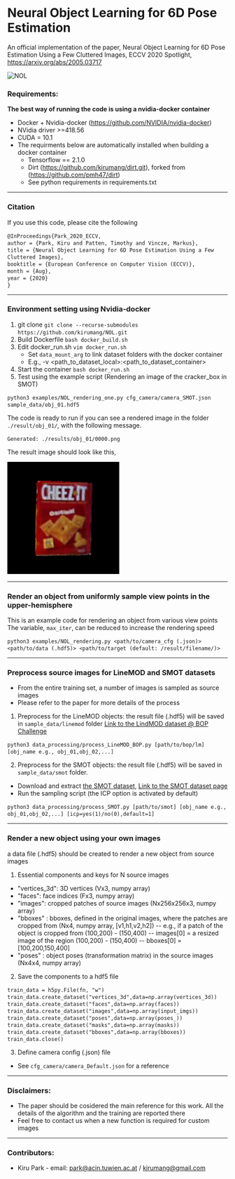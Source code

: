 # Neural Object Learning for 6D Pose Estimation
An official implementation of the paper, Neural Object Learning for 6D Pose Estimation Using a Few Cluttered Images, ECCV 2020 Spotlight, https://arxiv.org/abs/2005.03717

![NOL](./doc/NOL_short.gif)

### Requirements:
**The best way of running the code is using a nvidia-docker container**
* Docker + Nvidia-docker (https://github.com/NVIDIA/nvidia-docker)
* NVidia driver >=418.56
* CUDA = 10.1
* The requirments below are automatically installed when building a docker container
  * Tensorflow == 2.1.0
  * Dirt (https://github.com/kirumang/dirt.git), forked from (https://github.com/pmh47/dirt)
  * See python requirements in requirements.txt

---
### Citation
If you use this code, please cite the following
```
@InProceedings{Park_2020_ECCV,
author = {Park, Kiru and Patten, Timothy and Vincze, Markus},
title = {Neural Object Learning for 6D Pose Estimation Using a Few Cluttered Images},
booktitle = {European Conference on Computer Vision (ECCV)},
month = {Aug},
year = {2020}
}
```

---
### Environment setting using Nvidia-docker
1. git clone ```git clone --recurse-submodules https://github.com/kirumang/NOL.git```
2. Build Dockerfile ```bash docker_build.sh```
3. Edit docker_run.sh ```vim docker_run.sh```   
   - Set ```data_mount_arg``` to link dataset folders with the docker container
   - E.g., -v <path_to_dataset_local>:<path_to_dataset_container>
4. Start the container ```bash docker_run.sh```
5. Test using the example script (Rendering an image of the cracker_box in SMOT)

```
python3 examples/NOL_rendering_one.py cfg_camera/camera_SMOT.json sample_data/obj_01.hdf5
```

The code is ready to run if you can see a rendered image in the folder ```./result/obj_01/```,
with the following message.
```
Generated: ./results/obj_01/0000.png
```
The result image should look like this,

![Sample image](./doc/0000.png)

---
### Render an object from uniformly sample view points in the upper-hemisphere
This is an example code for rendering an object from various view points
The variable, ```max_iter```, can be reduced to increase the rendering speed
```
python3 examples/NOL_rendering.py <path/to/camera_cfg (.json)> <path/to/data (.hdf5)> <path/to/target (default: /result/filename/)>
```

---
### Preprocess source images  for LineMOD and SMOT datasets
- From the entire training set, a number of images is sampled as source images
- Please refer to the paper for more details of the process

1. Preprocess for the LineMOD objects: the result file (.hdf5) will be saved in ```sample_data/linemod``` folder
[Link to the LindMOD dataset @ BOP Challenge](https://bop.felk.cvut.cz/datasets/)
```
python3 data_processing/process_LineMOD_BOP.py [path/to/bop/lm] [obj_name e.g., obj_01,obj_02,...]
```

2. Preprocess for the SMOT objects: the result file (.hdf5) will be saved in ```sample_data/smot``` folder.
- Download and extract [the SMOT dataset](https://data.acin.tuwien.ac.at/index.php/s/JWsggGxLIq7nyAW), [Link to the SMOT dataset page](https://www.acin.tuwien.ac.at/en/vision-for-robotics/software-tools/smot)
- Run the sampling script (the ICP option is activated by default)
```
python3 data_processing/process_SMOT.py [path/to/smot] [obj_name e.g., obj_01,obj_02,...] [icp=yes(1)/no(0),default=1]
```

---
### Render a new object using your own images
a data file (.hdf5) should be created to render a new object from source images
1. Essential components and keys for N source images
- "vertices_3d": 3D vertices (Vx3, numpy array)
- "faces": face indices (Fx3, numpy array)
- "images": cropped patches of source images (Nx256x256x3, numpy array)
- "bboxes" : bboxes, defined in the original images, where the patches are cropped from (Nx4, numpy array, [v1,h1,v2,h2]) 
-- e.g., if a patch of the object is cropped from (100,200) - (150,400)
-- images[0] = a resized image of the region (100,200) - (150,400)
-- bboxes[0] = [100,200,150,400]
- "poses" : object poses (transformation matrix) in the source images (Nx4x4, numpy array)

2. Save the components to a hdf5 file
```
train_data = h5py.File(fn, "w")
train_data.create_dataset("vertices_3d",data=np.array(vertices_3d))
train_data.create_dataset("faces",data=np.array(faces))
train_data.create_dataset("images",data=np.array(input_imgs))
train_data.create_dataset("poses",data=np.array(poses_))
train_data.create_dataset("masks",data=np.array(masks))
train_data.create_dataset("bboxes",data=np.array(bboxes))
train_data.close() 
```
3. Define camera config (.json) file
- See ```cfg_camera/camera_Default.json``` for a reference

---

### Disclaimers:
* The paper should be cosidered the main reference for this work. All the details of the algorithm and the training are reported there
* Feel free to contact us when a new function is required for custom images

---
### Contributors:
* Kiru Park - email: park@acin.tuwien.ac.at / kirumang@gmail.com






